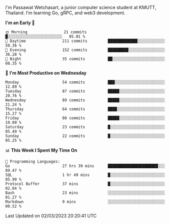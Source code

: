 
I'm Passawat Wetchasart, a junior computer science student at KMUTT, Thailand. I'm learning Go, gRPC, and web3 development.



<!--START_SECTION:waka-->
**I'm an Early 🐤** 

```text
🌞 Morning                21 commits          █░░░░░░░░░░░░░░░░░░░░░░░░   05.01 % 
🌆 Daytime                211 commits         █████████████░░░░░░░░░░░░   50.36 % 
🌃 Evening                152 commits         █████████░░░░░░░░░░░░░░░░   36.28 % 
🌙 Night                  35 commits          ██░░░░░░░░░░░░░░░░░░░░░░░   08.35 % 
```
📅 **I'm Most Productive on Wednesday** 

```text
Monday                   54 commits          ███░░░░░░░░░░░░░░░░░░░░░░   12.89 % 
Tuesday                  87 commits          █████░░░░░░░░░░░░░░░░░░░░   20.76 % 
Wednesday                89 commits          █████░░░░░░░░░░░░░░░░░░░░   21.24 % 
Thursday                 64 commits          ████░░░░░░░░░░░░░░░░░░░░░   15.27 % 
Friday                   80 commits          █████░░░░░░░░░░░░░░░░░░░░   19.09 % 
Saturday                 23 commits          █░░░░░░░░░░░░░░░░░░░░░░░░   05.49 % 
Sunday                   22 commits          █░░░░░░░░░░░░░░░░░░░░░░░░   05.25 % 
```


📊 **This Week I Spent My Time On** 

```text
💬 Programming Languages: 
Go                       27 hrs 39 mins      ██████████████████████░░░   89.47 % 
SQL                      1 hr 49 mins        █░░░░░░░░░░░░░░░░░░░░░░░░   05.90 % 
Protocol Buffer          37 mins             █░░░░░░░░░░░░░░░░░░░░░░░░   02.04 % 
Bash                     23 mins             ░░░░░░░░░░░░░░░░░░░░░░░░░   01.27 % 
Markdown                 9 mins              ░░░░░░░░░░░░░░░░░░░░░░░░░   00.52 % 
```


 Last Updated on 02/03/2023 20:20:41 UTC
<!--END_SECTION:waka-->

<!--
**markpassawat/markpassawat** is a ✨ _special_ ✨ repository because its `README.md` (this file) appears on your GitHub profile.

Here are some ideas to get you started:

- 🔭 I’m currently working on ...
- 🌱 I’m currently learning ...
- 👯 I’m looking to collaborate on ...
- 🤔 I’m looking for help with ...
- 💬 Ask me about ...
- 📫 How to reach me: ...
- 😄 Pronouns: He/Him
- ⚡ Fun fact: ...
-->
